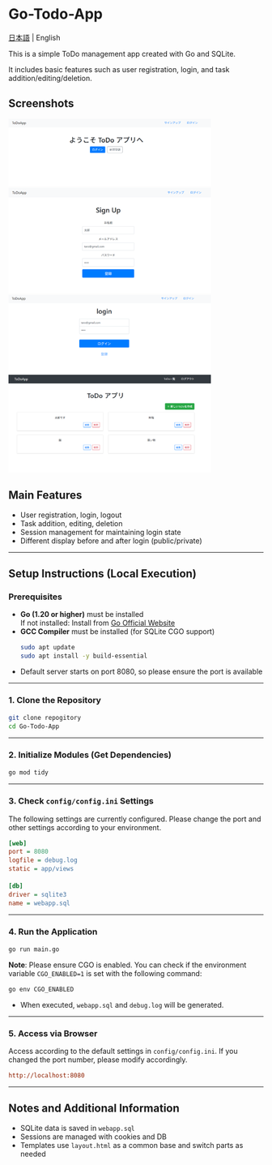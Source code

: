 # Go-Todo-App

[日本語](../../README.md) | English

This is a simple ToDo management app created with Go and SQLite.

It includes basic features such as user registration, login, and task addition/editing/deletion.

## Screenshots

<img src="../images/ui-1.png" width=400>
<img src="../images/ui-2.png" width=400>
<img src="../images/ui-3.png" width=400>
<img src="../images/ui-4.png" width=400>

## Main Features

- User registration, login, logout
- Task addition, editing, deletion
- Session management for maintaining login state
- Different display before and after login (public/private)

---

## Setup Instructions (Local Execution)

### Prerequisites

- **Go (1.20 or higher)** must be installed  
  If not installed: Install from [Go Official Website](https://golang.org/dl/)
- **GCC Compiler** must be installed (for SQLite CGO support)
  ```bash
  sudo apt update
  sudo apt install -y build-essential
  ```
- Default server starts on port 8080, so please ensure the port is available

---

### 1. Clone the Repository

```bash
git clone repogitory
cd Go-Todo-App
```

---

### 2. Initialize Modules (Get Dependencies)

```bash
go mod tidy
```

---

### 3. Check `config/config.ini` Settings

The following settings are currently configured. Please change the port and other settings according to your environment.

```ini
[web]
port = 8080
logfile = debug.log
static = app/views

[db]
driver = sqlite3
name = webapp.sql
```

---

### 4. Run the Application

```bash
go run main.go
```

**Note**: Please ensure CGO is enabled. You can check if the environment variable `CGO_ENABLED=1` is set with the following command:

```bash
go env CGO_ENABLED
```

- When executed, `webapp.sql` and `debug.log` will be generated.

---

### 5. Access via Browser

Access according to the default settings in `config/config.ini`.
If you changed the port number, please modify accordingly.

```ini
http://localhost:8080
```

---

## Notes and Additional Information

- SQLite data is saved in `webapp.sql`
- Sessions are managed with cookies and DB
- Templates use `layout.html` as a common base and switch parts as needed
